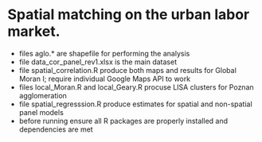 # Spatial matching on the urban labor market.

- files aglo.* are shapefile for performing the analysis
- file data_cor_panel_rev1.xlsx is the main dataset
- file spatial_correlation.R produce both maps and results for Global Moran I; require individual Google Maps API to work
- files local_Moran.R and local_Geary.R procuse LISA clusters for Poznan agglomeration
- file spatial_regresssion.R produce estimates for spatial and non-spatial panel models
- before running ensure all R packages are properly installed and dependencies are met

